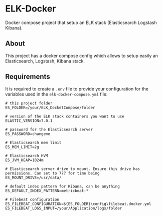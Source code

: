 # ELK-Docker
Docker compose project that setup an ELK stack (Elasticsearch Logstash Kibana).

## About
This project has a docker compose config which allows to setup easily an Elasticsearch, Logstash, Kibana stack.

## Requirements
It is required to create a ```.env``` file to provide your configuration for the variables 
used in the ```elk-docker-compose.yml``` file: 

```
# this project folder
ES_FOLDER=/your/ELK_DocketCompose/folder

# version of the ELK stack containers you want to use
ELASTIC_VERSION=7.0.1

# password for the Elasticsearch server
ES_PASSWORD=changeme

# Elasticsearch mem limit
ES_MEM_LIMIT=2g

# Elasticsearch HVM
ES_JVM_HEAP=1024m

# Elasticsearch server drive to mount. Ensure this drive has permissions. Can set to 777 for time being
ES_MOUNT_DRIVE=/usr/data/

# default index pattern for Kibana, can be anything
ES_DEFAULT_INDEX_PATTERN=metricbeat-*

# Filebeat configuration
ES_FILEBEAT_CONFIGURATION=${ES_FOLDER}\config\filebeat.docker.yml
ES_FILEBEAT_LOGS_INPUT=/your/Application/logs/folder
```